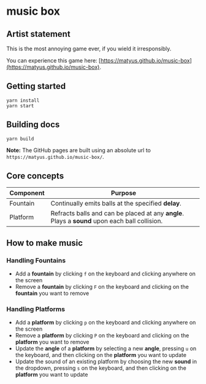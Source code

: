 # music box

## Artist statement

This is the most annoying game ever, if you wield it irresponsibly.

You can experience this game here: [https://matyus.github.io/music-box](https://matyus.github.io/music-box).

## Getting started

```
yarn install
yarn start
```

## Building docs

```
yarn build
```

**Note:** The GitHub pages are built using an absolute url to `https://matyus.github.io/music-box/`.

## Core concepts

Component | Purpose
----------|--------
Fountain | Continually emits balls at the specified **delay**.
Platform | Refracts balls and can be placed at any **angle**. Plays a **sound** upon each ball collision.

## How to make music

### Handling Fountains

- Add a **fountain** by clicking `f` on the keyboard and clicking anywhere on the screen
- Remove a **fountain** by clicking `F` on the keyboard and clicking on the **fountain** you want to remove

### Handling Platforms

- Add a **platform** by clicking `p` on the keyboard and clicking anywhere on the screen
- Remove a **platform** by clicking `P` on the keyboard and clicking on the **platform** you want to remove
- Update the **angle** of a **platform** by selecting a new **angle**, pressing `u` on the keyboard, and then clicking on the **platform** you want to update
- Update the sound of an existing platform by choosing the new **sound** in the dropdown, pressing `s` on the keyboard, and then clicking on the **platform** you want to update

